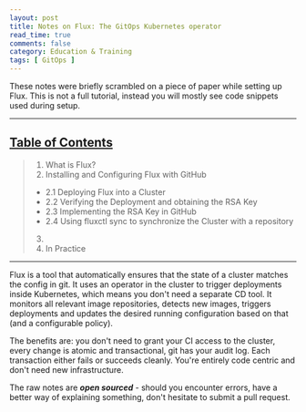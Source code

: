 ```yaml
---
layout: post
title: Notes on Flux: The GitOps Kubernetes operator
read_time: true  
comments: false
category: Education & Training
tags: [ GitOps ]
---
```


These notes were briefly scrambled on a piece of paper while setting up Flux. This is not a full tutorial, instead you will mostly see code snippets used during setup.

------------------------------------------------------------------------------

## **<u>Table of Contents</u>**

> 1. What is Flux?
> 2. Installing and Configuring Flux with GitHub
> * 2.1 Deploying Flux into a Cluster
> * 2.2 Verifying the Deployment and obtaining the RSA Key
> * 2.3 Implementing the RSA Key in GitHub
> * 2.4 Using fluxctl sync to synchronize the Cluster with a repository
> 3. 
> 9. In Practice

------------------------------------------------------------------------------

Flux is a tool that automatically ensures that the state of a cluster matches the config in git. It uses an operator in the cluster to trigger deployments inside Kubernetes, which means you don't need a separate CD tool. It monitors all relevant image repositories, detects new images, triggers deployments and updates the desired running configuration based on that (and a configurable policy).

The benefits are: you don't need to grant your CI access to the cluster, every change is atomic and transactional, git has your audit log. Each transaction either fails or succeeds cleanly. You're entirely code centric and don't need new infrastructure.

The raw notes are ***open sourced*** - should you encounter errors, have a better way of explaining something, don't hesitate to submit a pull request.
